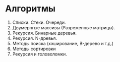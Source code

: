 # Алгоритмы
1. Списки. Стеки. Очереди.
2. Двумернгые массивы (Разреженные матрицы).
3. Рекурсия. Бинарные деревья.
4. Рекурсия. N-древья.
5. Методы поиска (хэширование, B-дерево и т.д.)
6. Методы сортировки
7. Рекурсия и головоломки.
